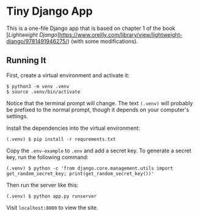 # Tiny Django App

This is a one-file Django app that is based on chapter 1 of the book [_Lightweight Django_]https://www.oreilly.com/library/view/lightweight-django/9781491946275/) (with some modifications).

## Running It

First, create a virtual environment and activate it:

```text
$ python3 -m venv .venv
$ source .venv/bin/activate
```

Notice that the terminal prompt will change. The text `(.venv)` will probably be prefixed to the normal prompt, though it depends on your computer's settings.

Install the dependencies into the virtual environment:

```text
(.venv) $ pip install -r requrements.txt
```

Copy the `.env-example` to `.env` and add a secret key. To generate a secret key, run the following command:

```
(.venv) $ python -c 'from django.core.management.utils import get_random_secret_key; print(get_random_secret_key())'
```

Then run the server like this:

```text
(.venv) $ python app.py runserver
```

Visit `localhost:8000` to view the site.
